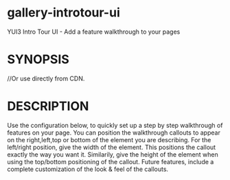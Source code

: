 gallery-introtour-ui
========

YUI3 Intro Tour UI - Add a feature walkthrough to your pages

SYNOPSIS
========

<script src="http://yui.yahooapis.com/3.8.1/build/yui/yui-min.js"></script>
<script src="https://raw.github.com/nbprithv/introtour-ui/master/yui/gallery-introtour-ui-yui.js"></script> //Or use directly from CDN.
<script type="text/javascript">
YUI().use('gallery-introtour-ui','test', function (Y) {
    var tour_cards = [{'title':'Welcome','position':'pagecenter','content':'Welcome to this feature tour'},
                {'title':'Get Started','content':'This tells you what to do to get started.','target':'hello1','position':'right','width':'100'},
                {'title':'Go here next','content':'Next, you should probably try this out.','target':'hello2','position':'top','height':'125'},
                {'title':'Try this!','content':'This helps you get more information.','target':'hello3','position':'bottom','height':'50'},
                {'title':'Important!','content':'Finally click here to save changes.','target':'hello4','position':'left','width':'50'},
                {'title':'That\'s it! You\'re good to go!','position':'pagecenter'}];
    Y.Introtour.init(tour_cards);
</script>


DESCRIPTION
===========

Use the configuration below, to quickly set up a step by step walkthrough of features on your page. You can position the walkthrough callouts to appear on the right,left,top or bottom of the element you are describing. For the left/right position, give the width of the element. This positions the callout exactly the way you want it. Similarily, give the height of the element when using the top/bottom positioning of the callout. Future features, include a complete customization of the look & feel of the callouts.
